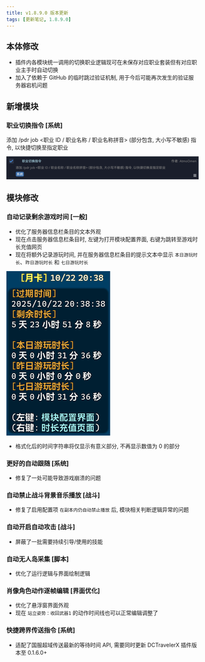 ```yaml
---
title: v1.8.9.0 版本更新
tags: [更新笔记, 1.8.9.0]
---
```


## 本体修改

- 插件内各模块统一调用的切换职业逻辑现可在未保存对应职业套装但有对应职业主手时自动切换
- 加入了依赖于 GitHub 的临时跳过验证机制, 用于今后可能再次发生的验证服务器宕机问题

## 新增模块

### 职业切换指令 [系统]

添加 /pdr job <职业 ID / 职业名称 / 职业名称拼音> (部分包含, 大小写不敏感) 指令, 以快捷切换至指定职业

![JobSwitchCommand](/assets/Changelog/1.8.9.0/JobSwitchCommand.png)

## 模块修改

### 自动记录剩余游戏时间 [一般]

- 优化了服务器信息栏条目的文本外观
- 现在点击服务器信息栏条目时, 左键为打开模块配置界面, 右键为跳转至游戏时长充值网页
- 现在将额外记录游玩时间, 并在服务器信息栏条目的提示文本中显示 `本日游玩时长`、`昨日游玩时长` 和 `七日游玩时长`

![AutoRecordSubTimeLeft](/assets/Changelog/1.8.9.0/AutoRecordSubTimeLeft.png)

- 格式化后的时间字符串将仅显示有意义部分, 不再显示数值为 0 的部分

### 更好的自动跟随 [系统]

- 修复了一处可能导致游戏崩溃的问题

### 自动禁止战斗背景音乐播放 [战斗]

- 修复了启用配置项 `在副本内仍自动禁止播放` 后, 模块相关判断逻辑异常的问题

### 自动开启自动攻击 [战斗]

- 屏蔽了一批需要持续引导/使用的技能

### 自动无人岛采集 [脚本]

- 优化了运行逻辑与界面绘制逻辑

### 肖像角色动作逐帧编辑 [界面优化]

- 优化了悬浮窗界面外观
- 现在 `站立姿势：收回武器1` 的动作时间线也可以正常编辑调整了

### 快捷跨界传送指令 [系统]

- 适配了国服超域传送最新的等待时间 API, 需要同时更新 DCTravelerX 插件版本至 0.1.6.0+